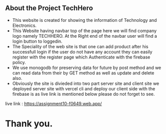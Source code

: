## About the Project TechHero

- This website is created for showing the information of Technology and Electronics.
- This Website having navbar top of the page here we will find company logo namely TECHHERO. At the Right end of the navbar user will find a login button to loggedin.
- The Speciality of the web site is that one can add product after his successfull login if the user do not have any account they can easily register with the register page which Authenticate with the firebase policy. 
- We use monogodb for preserving data for future by post method and we can read data from their by GET method as well as update and delete also. 
- Obviously the site is divieded into two part server site and client site we deployed server site with vercel cli and deploy our client side with the firebase is as live link is mentioned below please do not forget to see.

 live link : https://assignment10-f0649.web.app/

# Thank you.
